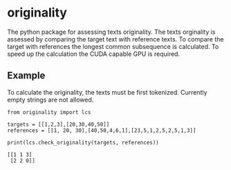 # originality
The python package for assessing texts originality. The texts orginality is assessed by comparing the target text with reference texts. To compare the target with references the longest common subsequence is calculated. To speed up the calculation the CUDA capable GPU is required.

## Example
To calculate the originality, the texts must be first tokenized. Currently empty strings are not allowed.

```
from originality import lcs

targets = [[1,2,3],[20,30,40,50]]
references = [[1, 20, 30],[40,50,4,6,1],[23,5,1,2,5,2,5,1,3]]

print(lcs.check_originality(targets, references))

[[1 1 3]
 [2 2 0]]
```
